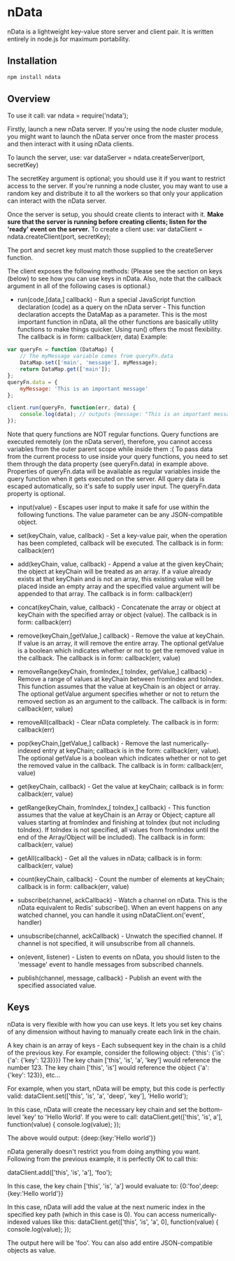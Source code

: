 nData
======

nData is a lightweight key-value store server and client pair.
It is written entirely in node.js for maximum portability.

## Installation

```bash
npm install ndata
```

## Overview

To use it call:
var ndata = require('ndata');

Firstly, launch a new nData server. If you're using the node cluster module, you might want to launch the nData server once 
from the master process and then interact with it using nData clients.

To launch the server, use:
var dataServer = ndata.createServer(port, secretKey)

The secretKey argument is optional; you should use it if you want to restrict access to the server.
If you're running a node cluster, you may want to use a random key and distribute it to all the workers so that only
your application can interact with the nData server.

Once the server is setup, you should create clients to interact with it. **Make sure that the server is running before creating clients; listen for the 'ready' event on the server.**
To create a client use:
var dataClient = ndata.createClient(port, secretKey);

The port and secret key must match those supplied to the createServer function.

The client exposes the following methods:
(Please see the section on keys (below) to see how you can use keys in nData.
Also, note that the callback argument in all of the following cases is optional.)

- run(code,[data,] callback) - Run a special JavaScript function declaration (code) as a query on the nData server - This function declaration accepts the DataMap as a parameter.
This is the most important function in nData, all the other functions are basically utility functions to make things quicker. Using run() offers the most flexibility.
The callback is in form: callback(err, data) Example:

```js
var queryFn = function (DataMap) {
	// The myMessage variable comes from queryFn.data
	DataMap.set(['main', 'message'], myMessage);
	return DataMap.get(['main']); 
};
queryFn.data = {
	myMessage: 'This is an important message'
};

client.run(queryFn, function(err, data) {
	console.log(data); // outputs {message: "This is an important message"}
});
```

Note that query functions are NOT regular functions. Query functions are executed remotely (on the nData server),
therefore, you cannot access variables from the outer parent scope while inside them :(
To pass data from the current process to use inside your query functions, you need to set them through the data 
property (see queryFn.data) in example above.
Properties of queryFn.data will be available as regular variables inside the query function when it gets executed on the server.
All query data is escaped automatically, so it's safe to supply user input. The queryFn.data property is optional.

- input(value) - Escapes user input to make it safe for use within the following functions. The value parameter can be any JSON-compatible object.

- set(keyChain, value, callback) - Set a key-value pair, when the operation has been completed, callback will be executed.
The callback is in form: callback(err)

- add(keyChain, value, callback) - Append a value at the given keyChain; the object at keyChain will be treated as an array. If a value already exists at that keyChain and is not an array,
this existing value will be placed inside an empty array and the specified value argument will be appended to that array.
The callback is in form: callback(err)

- concat(keyChain, value, callback) - Concatenate the array or object at keyChain with the specified array or object (value).
The callback is in form: callback(err)

- remove(keyChain,[getValue,] callback) - Remove the value at keyChain. If value is an array, it will remove the entire array.
The optional getValue is a boolean which indicates whether or not to get the removed value in the callback.
The callback is in form: callback(err, value)

- removeRange(keyChain, fromIndex,[ toIndex, getValue,] callback) - Remove a range of values at keyChain between fromIndex and toIndex.
This function assumes that the value at keyChain is an object or array. The optional getValue argument specifies whether or not to return the removed section as an argument to the callback.
The callback is in form: callback(err, value)

- removeAll(callback) - Clear nData completely.
The callback is in form: callback(err)

- pop(keyChain,[getValue,] callback) - Remove the last numerically-indexed entry at keyChain; callback is in the form: callback(err, value).
The optional getValue is a boolean which indicates whether or not to get the removed value in the callback.
The callback is in form: callback(err, value)

- get(keyChain, callback) - Get the value at keyChain; callback is in form: callback(err, value)

- getRange(keyChain, fromIndex,[ toIndex,] callback) - This function assumes that the value at keyChain is an Array or Object;
capture all values starting at fromIndex and finishing at toIndex (but not including toIndex).
If toIndex is not specified, all values from fromIndex until the end of the Array/Object will be included).
The callback is in form: callback(err, value)

- getAll(callback) - Get all the values in nData; callback is in form: callback(err, value)

- count(keyChain, callback) - Count the number of elements at keyChain; callback is in form: callback(err, value)

- subscribe(channel, ackCallback) - Watch a channel on nData. This is the nData equivalent to Redis' subscribe().
When an event happens on any watched channel, you can handle it using nDataClient.on('event', handler)

- unsubscribe(channel, ackCallback) - Unwatch the specified channel. If channel is not specified, it will unsubscribe from all channels.

- on(event, listener) - Listen to events on nData, you should listen to the 'message' event to handle messages from subscribed channels.

- publish(channel, message, callback) - Publish an event with the specified associated value.

## Keys

nData is very flexible with how you can use keys. It lets you set key chains of any dimension without having to manually create each link in the chain.

A key chain is an array of keys - Each subsequent key in the chain is a child of the previous key.
For example, consider the following object:
{'this': {'is': {'a': {'key': 123}}}}
The key chain ['this', 'is', 'a', 'key'] would reference the number 123.
The key chain ['this', 'is'] would reference the object {'a': {'key': 123}}, etc...

For example, when you start, nData will be empty, but this code is perfectly valid:
dataClient.set(['this', 'is', 'a', 'deep', 'key'], 'Hello world');

In this case, nData will create the necessary key chain and set the bottom-level 'key' to 'Hello World'.
If you were to call:
dataClient.get(['this', 'is', a'], function(value) {
	console.log(value);
});

The above would output: {deep:{key:'Hello world'}}

nData generally doesn't restrict you from doing anything you want. Following from the previous example, it is perfectly OK to call this:

dataClient.add(['this', 'is', 'a'], 'foo');

In this case, the key chain ['this', 'is', 'a'] would evaluate to:
{0:'foo',deep:{key:'Hello world'}}

In this case, nData will add the value at the next numeric index in the specified key path (which in this case is 0).
You can access numerically-indexed values like this:
dataClient.get(['this', 'is', 'a', 0], function(value) {
	console.log(value);
});

The output here will be 'foo'.
You can also add entire JSON-compatible objects as value.